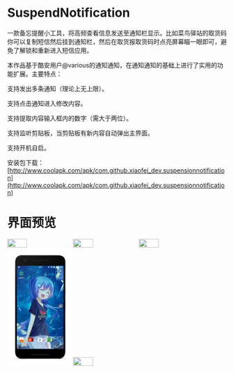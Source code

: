 # SuspendNotification

一款备忘提醒小工具，将高频查看信息发送至通知栏显示。比如菜鸟驿站的取货码你可以复制短信然后挂到通知栏，然后在取货报取货码时点亮屏幕瞄一眼即可，避免了解锁和重新进入短信应用。

本作品基于酷安用户@various的通知通知，在通知通知的基础上进行了实用的功能扩展。主要特点：

支持发出多条通知（理论上无上限）。

支持点击通知进入修改内容。

支持提取内容输入框内的数字（需大于两位）。

支持监听剪贴板，当剪贴板有新内容自动弹出主界面。

支持开机自启。

安装包下载：[http://www.coolapk.com/apk/com.github.xiaofei_dev.suspensionnotification](http://www.coolapk.com/apk/com.github.xiaofei_dev.suspensionnotification)

# 界面预览

<img src="https://github.com/xiaofei-dev/SuspendNotification/blob/master/art/enframe_2017-05-13-19-48-52.png" width="30%" height="30%"><img src="https://github.com/xiaofei-dev/SuspendNotification/blob/master/art/enframe_2017-05-13-20-08-35.png" width="30%" height="30%"><img src="https://github.com/xiaofei-dev/SuspendNotification/blob/master/art/enframe_2017-05-13-19-49-12.png" width="30%" height="30%"><img src="https://github.com/xiaofei-dev/SuspendNotification/blob/master/art/enframe_2017-05-13-19-49-19.png" width="30%" height="30%"><img src="https://github.com/xiaofei-dev/SuspendNotification/blob/master/art/enframe_2017-05-13-19-49-27.png" width="30%" height="30%">


